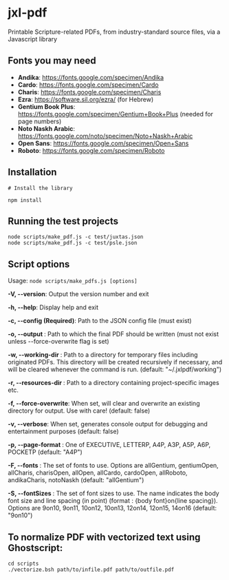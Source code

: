 # jxl-pdf
Printable Scripture-related PDFs, from industry-standard source files, via a Javascript library

## Fonts you may need
- **Andika**: https://fonts.google.com/specimen/Andika
- **Cardo**: https://fonts.google.com/specimen/Cardo
- **Charis**: https://fonts.google.com/specimen/Charis
- **Ezra**: https://software.sil.org/ezra/ (for Hebrew)
- **Gentium Book Plus**: https://fonts.google.com/specimen/Gentium+Book+Plus (needed for page numbers)
- **Noto Naskh Arabic**: https://fonts.google.com/noto/specimen/Noto+Naskh+Arabic
- **Open Sans**: https://fonts.google.com/specimen/Open+Sans
- **Roboto**: https://fonts.google.com/specimen/Roboto

## Installation
```
# Install the library

npm install
```
## Running the test projects
```
node scripts/make_pdf.js -c test/juxtas.json
node scripts/make_pdf.js -c test/psle.json
```

## Script options

Usage: `node scripts/make_pdfs.js [options]`

**-V, --version**: Output the version number and exit

**-h, --help**: Display help and exit

**-c, --config <path> (Required)**: Path to the JSON config file (must exist)

**-o, --output <path>**: Path to which the final PDF should be written (must not exist unless --force-overwrite flag is
set)

**-w, --working-dir <path>**: Path to a directory for temporary files including originated PDFs. This directory will be
created recursively if necessary, and will be cleared whenever the command is run. (default: "~/.jxlpdf/working")

**-r, --resources-dir <path>**: Path to a directory containing project-specific images etc.

**-f, --force-overwrite**: When set, will clear and overwrite an existing directory for output. Use with care! (default: false)

**-v, --verbose**: When set, generates console output for debugging and entertainment purposes (default: false)

**-p, --page-format <spec>**: One of EXECUTIVE, LETTERP, A4P, A3P, A5P, A6P, POCKETP (default: "A4P")

**-F, --fonts <fontsType>**: The set of fonts to use. Options are allGentium, gentiumOpen, allCharis, charisOpen, allOpen,
allCardo, cardoOpen, allRoboto, andikaCharis, notoNaskh (default: "allGentium")

**-S, --fontSizes <fontSizesType>**: The set of font sizes to use. The name indicates the body font size and line spacing (in point)
(format : {body font}on{line spacing}). Options are 9on10, 9on11, 10on12, 10on13, 12on14, 12on15, 14on16 (default: "9on10")

## To normalize PDF with vectorized text using Ghostscript:
```
cd scripts
./vectorize.bsh path/to/infile.pdf path/to/outfile.pdf
```
